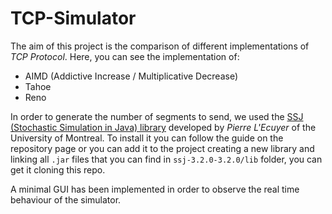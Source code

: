 # TCP-Simulator

The aim of this project is the comparison of different implementations of _TCP Protocol_.
Here, you can see the implementation of:
* AIMD (Addictive Increase / Multiplicative Decrease)
* Tahoe
* Reno

In order to generate the number of segments to send, we used the [SSJ 
(Stochastic Simulation in Java) library](https://github.com/umontreal-simul/ssj) developed by _Pierre L'Ecuyer_ of the University of Montreal. To install it you can follow the guide on the repository page or you can add it to the project creating a new library and
linking all `.jar` files that you can find in `ssj-3.2.0-3.2.0/lib` folder, you can get it cloning this repo.

A minimal GUI has been implemented in order to observe the real time behaviour of the simulator.
